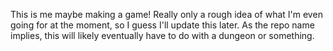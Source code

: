 This is me maybe making a game! Really only a rough idea of what I'm even going for at the moment, so I guess I'll update this later. As the repo name implies, this will likely eventually have to do with a dungeon or something.
